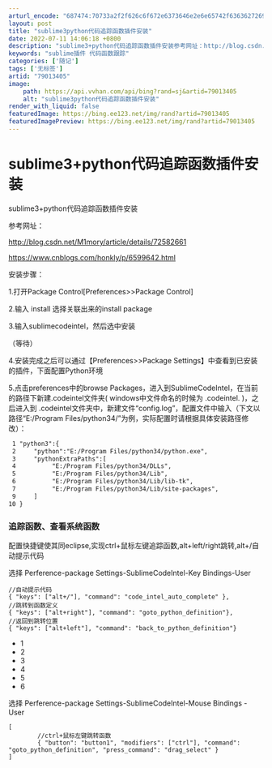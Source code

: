 ```yaml
---
arturl_encode: "687474:70733a2f2f626c6f672e6373646e2e6e65742f636362726964:2f61727469636c652f64657461696c732f3739303133343035"
layout: post
title: "sublime3python代码追踪函数插件安装"
date: 2022-07-11 14:06:18 +0800
description: "sublime3+python代码追踪函数插件安装参考网址：http://blog.csdn.net"
keywords: "sublime插件 代码函数跟踪"
categories: ['随记']
tags: ['无标签']
artid: "79013405"
image:
    path: https://api.vvhan.com/api/bing?rand=sj&artid=79013405
    alt: "sublime3python代码追踪函数插件安装"
render_with_liquid: false
featuredImage: https://bing.ee123.net/img/rand?artid=79013405
featuredImagePreview: https://bing.ee123.net/img/rand?artid=79013405
---
```


# sublime3+python代码追踪函数插件安装

sublime3+python代码追踪函数插件安装

参考网址：

http://blog.csdn.net/M1mory/article/details/72582661

https://www.cnblogs.com/honkly/p/6599642.html

安装步骤：

1.打开Package Control[Preferences>>Package Control]

2.输入 install 选择关联出来的install package

3.输入sublimecodeintel，然后选中安装

（等待）

4.安装完成之后可以通过【Preferences>>Package Settings】中查看到已安装的插件，下面配置Python环境

5.点击preferences中的browse Packages，进入到SublimeCodeIntel，在当前的路径下新建.codeintel文件夹(
windows中文件命名的时候为 .codeintel.
)，之后进入到 .codeintel文件夹中，新建文件“config.log”，配置文件中输入（下文以路径“E:/Program Files/python34/”为例，实际配置时请根据具体安装路径修改）：

```html
 1 "python3":{  
 2     "python":"E:/Program Files/python34/python.exe",  
 3     "pythonExtraPaths":[  
 4          "E:/Program Files/python34/DLLs",  
 5          "E:/Program Files/python34/Lib",  
 6          "E:/Program Files/python34/Lib/lib-tk",  
 7          "E:/Program Files/python34/Lib/site-packages",  
 9     ]  
10 } 
```

### 追踪函数、查看系统函数

配置快捷键使其同eclipse,实现ctrl+鼠标左键追踪函数,alt+left/right跳转,alt+/自动提示代码

选择 Perference-package Settings-SublimeCodeIntel-Key Bindings-User

```
//自动提示代码
{ "keys": ["alt+/"], "command": "code_intel_auto_complete" },
//跳转到函数定义
{ "keys": ["alt+right"], "command": "goto_python_definition"},
//返回到跳转位置
{ "keys": ["alt+left"], "command": "back_to_python_definition"}
```

* 1
* 2
* 3
* 4
* 5
* 6

选择 Perference-package Settings-SublimeCodeIntel-Mouse Bindings - User

```
[
        //ctrl+鼠标左键跳转函数
        { "button": "button1", "modifiers": ["ctrl"], "command": "goto_python_definition", "press_command": "drag_select" }
]

```